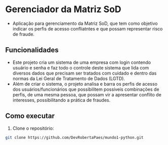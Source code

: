 # Gerenciador da Matriz SoD

- Aplicação para gerenciamento da Matriz SoD, que tem como objetivo indicar os perfis de acesso confliatntes e que possam representar risco de fraude.

## Funcionalidades

- Este projeto cria um sistema de uma empresa com login contendo usuário e senha e faz todo o controle deste sistema que lida com diversos dados que precisam ser tratados com cuidado e dentro das normas da Lei Geral de Tratamento de Dados (LGTD).
- Além de criar o sistema, o projeto analisa e barra os perfis de acesso dos usuários/funcionários que possibilitem possíveis combinações de perfis, de uma mesma pessoa, que possam vir a apresentar conflito de interesses, possibilitando a prática de fraudes.

## Como executar
1. Clone o repositório: 
```bash
git clone https://github.com/DevRobertaPaes/mundo1-python.git
